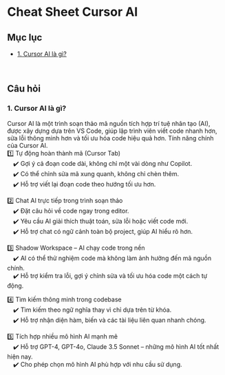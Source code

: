 # Cheat Sheet Cursor AI

## Mục lục
- [1. Cursor AI là gì?](#1-cursor-ai-là-gì)

<br>

## Câu hỏi
### 1. Cursor AI là gì?<br>
Cursor AI là một trình soạn thảo mã nguồn tích hợp trí tuệ nhân tạo (AI), được xây dựng dựa trên VS Code, giúp lập trình viên viết code nhanh hơn, sửa lỗi thông minh hơn và tối ưu hóa code hiệu quả hơn.
Tính năng chính của Cursor AI.<br>
1️⃣ Tự động hoàn thành mã (Cursor Tab)<br>
&emsp;✔️ Gợi ý cả đoạn code dài, không chỉ một vài dòng như Copilot.<br>
&emsp;✔️ Có thể chỉnh sửa mã xung quanh, không chỉ chèn thêm.<br>
&emsp;✔️ Hỗ trợ viết lại đoạn code theo hướng tối ưu hơn.<br>

2️⃣ Chat AI trực tiếp trong trình soạn thảo<br>
&emsp;✔️ Đặt câu hỏi về code ngay trong editor.<br>
&emsp;✔️ Yêu cầu AI giải thích thuật toán, sửa lỗi hoặc viết code mới.<br>
&emsp;✔️ Hỗ trợ chat có ngữ cảnh toàn bộ project, giúp AI hiểu rõ hơn.<br>

3️⃣ Shadow Workspace – AI chạy code trong nền<br>
&emsp;✔️ AI có thể thử nghiệm code mà không làm ảnh hưởng đến mã nguồn chính.<br>
&emsp;✔️ Hỗ trợ kiểm tra lỗi, gợi ý chỉnh sửa và tối ưu hóa code một cách tự động.<br>

4️⃣ Tìm kiếm thông minh trong codebase<br>
&emsp;✔️ Tìm kiếm theo ngữ nghĩa thay vì chỉ dựa trên từ khóa.<br>
&emsp;✔️ Hỗ trợ nhận diện hàm, biến và các tài liệu liên quan nhanh chóng.<br>

5️⃣ Tích hợp nhiều mô hình AI mạnh mẽ<br>
&emsp;✔️ Hỗ trợ GPT-4, GPT-4o, Claude 3.5 Sonnet – những mô hình AI tốt nhất hiện nay.<br>
&emsp;✔️ Cho phép chọn mô hình AI phù hợp với nhu cầu sử dụng.<br>
